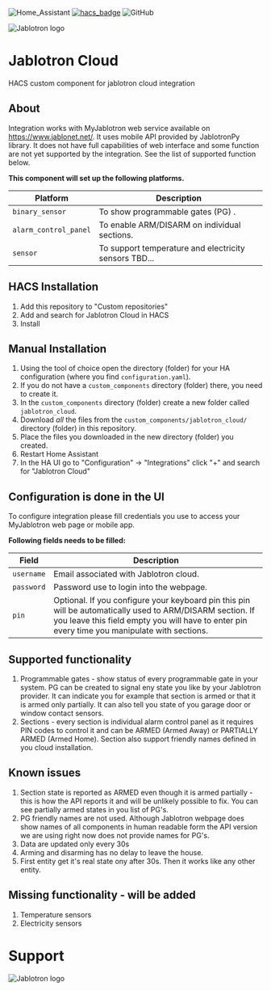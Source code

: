 ![Home_Assistant](https://img.shields.io/badge/Home-Assistant-blue)
[![hacs_badge](https://img.shields.io/badge/HACS-Custom-41BDF5.svg)](https://github.com/hacs/integration)
![GitHub](https://img.shields.io/github/license/viktak/ha-cc-openweathermap_all)

![Jablotron logo](https://github.com/Pigotka/ha-cc-jablotron-cloud/blob/main/logo.png)


# Jablotron Cloud

HACS custom component for jablotron cloud integration


## About

Integration works with MyJablotron web service available on https://www.jablonet.net/. It uses mobile API provided by JablotronPy library. It does not have full capabilities of web interface and some function are not yet supported by the integration. See the list of supported function below.

**This component will set up the following platforms.**

| Platform         | Description                         |
| ---------------- | ----------------------------------- |
| `binary_sensor`| To show programmable gates (PG) .   |
| `alarm_control_panel`| To enable ARM/DISARM on individual sections. |
| `sensor`| To support temperature and electricity sensors TBD... |

## HACS Installation

1. Add this repository to "Custom repositories"
2. Add and search for Jablotron Cloud in HACS
3. Install

## Manual Installation

1. Using the tool of choice open the directory (folder) for your HA configuration (where you find `configuration.yaml`).
2. If you do not have a `custom_components` directory (folder) there, you need to create it.
3. In the `custom_components` directory (folder) create a new folder called `jablotron_cloud`.
4. Download _all_ the files from the `custom_components/jablotron_cloud/` directory (folder) in this repository.
5. Place the files you downloaded in the new directory (folder) you created.
6. Restart Home Assistant
7. In the HA UI go to "Configuration" -> "Integrations" click "+" and search for "Jablotron Cloud"

## Configuration is done in the UI

To configure integration please fill credentials you use to access your MyJablotron web page or mobile app.

**Following fields needs to be filled:**

| Field         | Description                         |
| ---------------- | ----------------------------------- |
| `username` | Email associated with Jablotron cloud.   |
| `password` | Password use to login into the webpage. |
| `pin` | Optional. If you configure your keyboard pin this pin will be automatically used to ARM/DISARM section. If you leave this field empty you will have to enter pin every time you manipulate with sections. |

## Supported functionality

1. Programmable gates - show status of every programmable gate in your system. PG can be created to signal eny state you like by your Jablotron provider. It can indicate you for example that section is armed or that it is armed only partially. It can also tell you state of you garage door or window contact sensors.
2. Sections - every section is individual alarm control panel as it requires PIN codes to control it and can be ARMED (Armed Away) or PARTIALLY ARMED (Armed Home). Section also support friendly names defined in you cloud installation.

## Known issues

1. Section state is reported as ARMED even though it is armed partially - this is how the API reports it and will be unlikely possible to fix. You can see partially armed states in you list of PG's.
2. PG friendly names are not used. Although Jablotron webpage does show names of all components in human readable form the API version we are using right now does not provide names for PG's.
3. Data are updated only every 30s
4. Arming and disarming has no delay to leave the house.
5. First entity get it's real state ony after 30s. Then it works like any other entity.

## Missing functionality - will be added

1. Temperature sensors
2. Electricity sensors

# Support

![Jablotron logo](https://github.com/Pigotka/ha-cc-jablotron-cloud/blob/main/bmc_qr.png)
